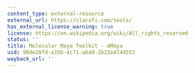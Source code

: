 ```yaml
---
content_type: external-resource
external_url: https://clarafi.com/tools/
has_external_license_warning: true
license: https://en.wikipedia.org/wiki/All_rights_reserved
status: ''
title: Molecular Maya Toolkit - mMaya
uid: 90de28fd-a15b-4c71-ab4d-2b22e4744553
wayback_url: ''
---
```

